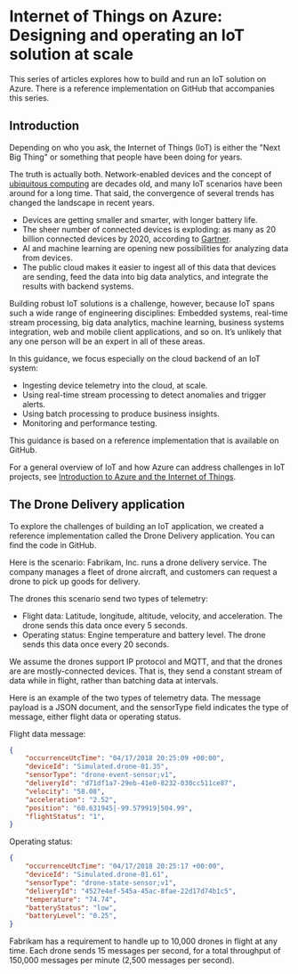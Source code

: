 # Internet of Things on Azure: Designing and operating an IoT solution at scale

This series of articles explores how to build and run an IoT solution on Azure. There is a reference implementation on GitHub that accompanies this series.

## Introduction

Depending on who you ask, the Internet of Things (IoT) is either the "Next Big Thing" or something that people have been doing for years. 

The truth is actually both. Network-enabled devices and the concept of [ubiquitous computing](https://en.wikipedia.org/wiki/Ubiquitous_computing) are decades old, and many IoT scenarios have been around for a long time. That said, the convergence of several trends has changed the landscape in recent years.

- Devices are getting smaller and smarter, with longer battery life.
- The sheer number of connected devices is exploding: as many as 20 billion connected devices by 2020, according to [Gartner](https://www.gartner.com/newsroom/id/3598917).
- AI and machine learning are opening new possibilities for analyzing data from devices.
- The public cloud makes it easier to ingest all of this data that devices are sending, feed the data into big data analytics, and integrate the results with backend systems.

Building robust IoT solutions is a challenge, however, because IoT spans such a wide range of engineering disciplines: Embedded systems, real-time stream processing, big data analytics, machine learning, business systems integration, web and mobile client applications, and so on. It’s unlikely that any one person will be an expert in all of these areas.

In this guidance, we focus especially on the cloud backend of an IoT system:

- Ingesting device telemetry into the cloud, at scale.
- Using real-time stream processing to detect anomalies and trigger alerts.
- Using batch processing to produce business insights.
- Monitoring and performance testing.

This guidance is based on a reference implementation that is available on GitHub. 

For a general overview of IoT and how Azure can address challenges in IoT projects, see [Introduction to Azure and the Internet of Things](https://docs.microsoft.com/en-us/azure/iot-fundamentals/iot-introduction).

## The Drone Delivery application

To explore the challenges of building an IoT application, we created a reference implementation called the Drone Delivery application. You can find the code in GitHub. 

Here is the scenario: Fabrikam, Inc. runs a drone delivery service. The company manages a fleet of drone aircraft, and customers can request a drone to pick up goods for delivery. 

The drones this scenario send two types of telemetry:

- Flight data:  Latitude, longitude, altitude, velocity, and acceleration. The drone sends this data once every 5 seconds.
- Operating status: Engine temperature and battery level. The drone sends this data once every 20 seconds.

We assume the drones support IP protocol and MQTT, and that the drones are are mostly-connected devices. That is, they send a constant stream of data while in flight, rather than batching data at intervals.

Here is an example of the two types of telemetry data. The message payload is a JSON document, and the sensorType field indicates the type of message, either flight data or operating status.

Flight data message:

```json
{
	"occurrenceUtcTime": "04/17/2018 20:25:09 +00:00",
	"deviceId": "Simulated.drone-01.35",
	"sensorType": "drone-event-sensor;v1",
	"deliveryId": "d71df1a7-29eb-41e0-8232-030cc511ce87",
	"velocity": "58.08",
	"acceleration": "2.52",
	"position": "60.631945|-99.579919|504.99",
	"flightStatus": "1",
}
```

Operating status:

```json
{
	"occurrenceUtcTime": "04/17/2018 20:25:17 +00:00",
	"deviceId": "Simulated.drone-01.61",
	"sensorType": "drone-state-sensor;v1",
	"deliveryId": "4527e4ef-545a-45ac-8fae-22d17d74b1c5",
	"temperature": "74.74",
	"batteryStatus": "low",
	"batteryLevel": "0.25",
}
```

Fabrikam has a requirement to handle up to 10,000 drones in flight at any time. Each drone sends 15 messages per second, for a total throughput of 150,000 messages per minute (2,500 messages per second).


